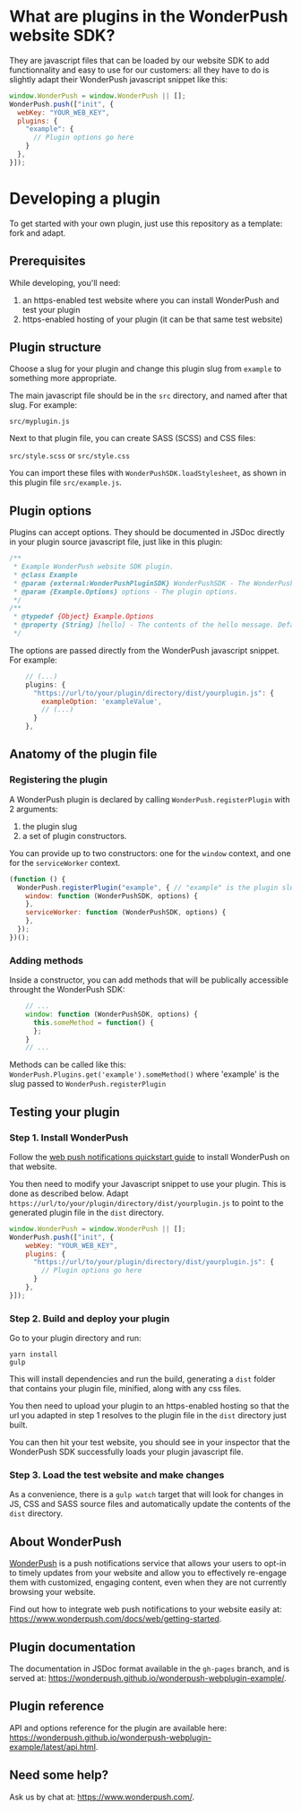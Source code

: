 # What are plugins in the WonderPush website SDK?

They are javascript files that can be loaded by our website SDK to add functionnality and easy to use for our customers: all they have to do is slightly adapt their WonderPush javascript snippet like this:

```javascript
window.WonderPush = window.WonderPush || [];
WonderPush.push(["init", {
  webKey: "YOUR_WEB_KEY",
  plugins: {
    "example": {
      // Plugin options go here
    }
  },
}]);
```

# Developing a plugin

To get started with your own plugin, just use this repository as a template: fork and adapt.

## Prerequisites
While developing, you'll need:
1. an https-enabled test website where you can install WonderPush and test your plugin
2. https-enabled hosting of your plugin (it can be that same test website)

## Plugin structure

Choose a slug for your plugin and change this plugin slug from `example` to something more appropriate.

The main javascript file should be in the `src` directory, and named after that slug.
For example:

`src/myplugin.js`

Next to that plugin file, you can create SASS (SCSS) and CSS files:

`src/style.scss` or `src/style.css`

You can import these files with `WonderPushSDK.loadStylesheet`, as shown in this plugin file `src/example.js`.

## Plugin options

Plugins can accept options. They should be documented in JSDoc directly in your plugin source javascript file,
just like in this plugin:

```javascript
/**
 * Example WonderPush website SDK plugin.
 * @class Example
 * @param {external:WonderPushPluginSDK} WonderPushSDK - The WonderPush SDK instance provided automatically on intantiati
 * @param {Example.Options} options - The plugin options.
 */
/**
 * @typedef {Object} Example.Options
 * @property {String} [hello] - The contents of the hello message. Defaults to "Hello, world!"
 */

```

The options are passed directly from the WonderPush javascript snippet.
For example:


```javascript
    // (...)
    plugins: {
      "https://url/to/your/plugin/directory/dist/yourplugin.js": {
        exampleOption: 'exampleValue',
        // (...)
      }
    },
```

## Anatomy of the plugin file

### Registering the plugin

A WonderPush plugin is declared by calling `WonderPush.registerPlugin`
with 2 arguments:
1. the plugin slug
2. a set of plugin constructors.

You can provide up to two constructors: one for the `window` context,
and one for the `serviceWorker` context.

```javascript
(function () {
  WonderPush.registerPlugin("example", { // "example" is the plugin slug, you should adapt it.
    window: function (WonderPushSDK, options) {
    },
    serviceWorker: function (WonderPushSDK, options) {
    },
  });
})();
```
### Adding methods

Inside a constructor, you can add methods that will be publically accessible throught the WonderPush SDK:

```javascript
    // ...
    window: function (WonderPushSDK, options) {
      this.someMethod = function() {
      };
    }
    // ...
```

Methods can be called like this: `WonderPush.Plugins.get('example').someMethod()` where 'example' is the slug passed to `WonderPush.registerPlugin`

## Testing your plugin

### Step 1. Install WonderPush

Follow the [web push notifications quickstart guide](https://docs.wonderpush.com/docs/web-push-notifications-quickstart) to install WonderPush on that website.

You then need to modify your Javascript snippet to use your plugin.
This is done as described below.
Adapt `https://url/to/your/plugin/directory/dist/yourplugin.js` to point to the generated plugin file in the `dist` directory.

```javascript
window.WonderPush = window.WonderPush || [];
WonderPush.push(["init", {
    webKey: "YOUR_WEB_KEY",
    plugins: {
      "https://url/to/your/plugin/directory/dist/yourplugin.js": {
        // Plugin options go here
      }
    },
}]);
```

### Step 2. Build and deploy your plugin

Go to your plugin directory and run:

```shell
yarn install
gulp
```

This will install dependencies and run the build, generating a `dist` folder that contains your plugin file, minified,
along with any css files.

You then need to upload your plugin to an https-enabled hosting
so that the url you adapted in step 1 resolves to the plugin file in the `dist` directory just built.

You can then hit your test website, you should see in your inspector that the WonderPush SDK successfully loads your plugin javascript file.

### Step 3. Load the test website and make changes

As a convenience, there is a `gulp watch` target that will look for changes in JS, CSS and SASS source files and automatically update the contents of the `dist` directory.

About WonderPush
----------------

[WonderPush](https://www.wonderpush.com/) is a push notifications
service that allows your users to opt-in to timely updates from your
website and allow you to effectively re-engage them with customized,
engaging content, even when they are not currently browsing your
website.

Find out how to integrate web push notifications to your website
easily at: https://www.wonderpush.com/docs/web/getting-started.


Plugin documentation
--------------------

The documentation in JSDoc format available in the `gh-pages` branch,
and is served at:
https://wonderpush.github.io/wonderpush-webplugin-example/.


Plugin reference
----------------

API and options reference for the plugin are available here:
https://wonderpush.github.io/wonderpush-webplugin-example/latest/api.html.


Need some help?
---------------

Ask us by chat at: https://www.wonderpush.com/.

